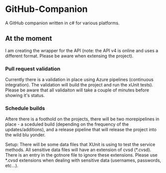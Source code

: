 # GitHub-Companion
A GitHub companion written in c# for various platforms.

## At the moment
I am creating the wrapper for the API (note: the API v4 is online and uses a different format. Please be aware when extensing the project).

### Pull request validation
Currently there is a validation in place using Azure pipelines (continuous integration). The validation will build the project and run the xUnit tests). Please be aware that all validaiton will take a couple of minutes before showing it's status.

### Schedule builds
Aftere there is a foothold on the projects, there will be two morepipelines in place - a sceduled build (depending on the frequency of the updates/additions), and a release pipeline that will release the project into the wild blu yonder.

Setup:
There will be some data files that XUnit is using to test the service methods. All sensitive data files will have an extension of cvsd (*.cvsd). There is an entry in the gotnore file to ignore these extensions. Please use *.cvsd extensions when dealing with sensitive data (usernames, passwords, etc...). 
